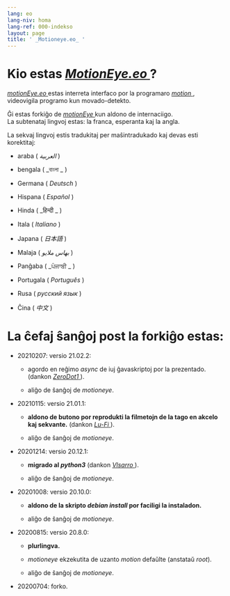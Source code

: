 ```yaml
---
lang: eo
lang-niv: homa
lang-ref: 000-indekso
layout: page
title: ' _Motioneye.eo_ '
---
```

# Kio estas [ _MotionEye.eo_ ](https://github.com/jmichault/motioneye.eo) ?

[ _motionEye.eo_ ](https://github.com/jmichault/motioneye.eo) estas interreta interfaco por la programaro [ _motion_ ](https://motion-project.github.io/), videovigila programo kun movado-detekto.

Ĝi estas forkiĝo de [ _motionEye_ ](https://github.com/ccrisan/motioneye) kun aldono de internaciigo.  
La subtenataj lingvoj estas: la franca, esperanta kaj la angla.

La sekvaj lingvoj estis tradukitaj per maŝintradukado kaj devas esti korektitaj:

* araba ( _العربية_ )

* bengala ( _বাংলা _ )
  

* Germana ( _Deutsch_ )

* Hispana ( _Español_ )

* Hinda ( _हिन्दी _ )
  

* Itala ( _Italiano_ )

* Japana ( _日本語_ )

* Malaja ( _بهاس ملايو_ )

* Panĝaba ( _ਪੰਜਾਬੀ _ )
  

* Portugala ( _Português_ )

* Rusa ( _русский язык_ )

* Ĉina ( _中文_ )



# La ĉefaj ŝanĝoj post la forkiĝo estas:

* 20210207: versio 21.02.2:

  * agordo en reĝimo _async_ de iuj ĝavaskriptoj por la prezentado. (dankon [ _ZeroDot1_ ]( https://github.com/ZeroDot1 ) ).

  * aliĝo de ŝanĝoj de _motioneye_.

* 20210115: versio 21.01.1:

  * **aldono de butono por reprodukti la filmetojn de la tago en akcelo kaj sekvante.** (dankon [ _Lu-Fi_ ](https://github.com/Lu-Fi) ).

  * aliĝo de ŝanĝoj de _motioneye_.

* 20201214: versio 20.12.1:

  * **migrado al _python3_** (dankon [ _Vlsarro_ ](https://github.com/Vlsarro) ).

  * aliĝo de ŝanĝoj de _motioneye_.

* 20201008: versio 20.10.0:

  * **aldono de la skripto _debian install_ por faciligi la instaladon.**

  * aliĝo de ŝanĝoj de _motioneye_.

* 20200815: versio 20.8.0:

  * **plurlingva.**

  * _motioneye_ ekzekutita de uzanto _motion_ defaŭlte (anstataŭ _root_).

  * aliĝo de ŝanĝoj de _motioneye_.

* 20200704: forko.


